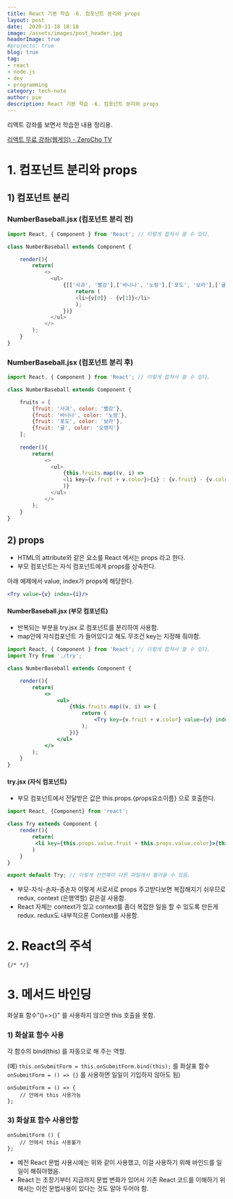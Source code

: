 ```yaml
---
title: React 기본 학습 -6. 컴포넌트 분리와 props
layout: post
date:  2020-11-18 18:18
image: /assets/images/post_header.jpg
headerImage: true
#projects: true
blog: true
tag:
- react
- node.js
- dev
- programming
category: tech-note
author: pie
description: React 기본 학습 -6. 컴포넌트 분리와 props
---
```


리액트 강좌를 보면서 학습한 내용 정리용.

[리액트 무료 강좌(웹게임) - ZeroCho TV](https://www.youtube.com/watch?v=V3QsSrldHqI&list=PLcqDmjxt30RtqbStQqk-eYMK8N-1SYIFn)

# 1. 컴포넌트 분리와 props

## 1) 컴포넌트 분리

### NumberBaseball.jsx (컴포넌트 분리 전)

```js
import React, { Component } from 'React'; // 이렇게 합쳐서 쓸 수 있다.

class NumberBaseball extends Component {

    render(){
        return(
            <>
              <ul>
                  {[['사과', '빨강'],['바나나', '노랑'],['포도', '보라'],['귤', '오렌지']].map((v) => {
                      return (
                      <li>{v[0]} - {v[1]}</li>
                      );
                  })}
              </ul>
            </>
        );
    }
}
```
 
### NumberBaseball.jsx (컴포넌트 분리 후)

```js
import React, { Component } from 'React'; // 이렇게 합쳐서 쓸 수 있다.

class NumberBaseball extends Component {

    fruits = [
        {fruit: '사과', color: '빨강'},
        {fruit: '바나나', color: '노랑'},
        {fruit: '포도', color: '보라'},
        {fruit: '귤', color: '오렌지'}
    ];
    
    render(){
        return(
            <>
              <ul>
                  {this.fruits.map((v, i) => 
                  <li key={v.fruit + v.color}>{i} : {v.fruit} - {v.color}</li>
                  )}
              </ul>
            </>
        );
    }
}
```

## 2) props
- HTML의 attribute와 같은 요소를 React 에서는 props 라고 한다.
- 부모 컴포넌트는 자식 컴포넌트에게 props를 상속한다.

아래 예제에서 value, index가 props에 해당한다.

```jsx
<Try value={v} index={i}/>
```

#### NumberBaseball.jsx (부모 컴포넌트)
- 반복되는 부분을 try.jsx 로 컴포넌트를 분리하여 사용함.
- map안에 자식컴포넌트 <Try />가 들어있다고 해도 무조건 key는 지정해 줘야함.

```jsx
import React, { Component } from 'React'; // 이렇게 합쳐서 쓸 수 있다.
import Try from './try';

class NumberBaseball extends Component {

    render(){
        return(
            <>
                <ul>
                    {this.fruits.map((v, i) => {
                        return (
                            <Try key={v.fruit + v.color} value={v} index={i}/>
                        );
                    })}
                </ul>
            </>
        );
    }
}
```

#### try.jsx (자식 컴포넌트)
- 부모 컴포넌트에서 전달받은 값은 this.props.{props요소이름} 으로 호출한다. 

```jsx
import React, {Component} from 'react';

class Try extends Component {
    render(){
        return(
         <li key={this.props.value.fruit + this.props.value.color}>{this.props.index} : {this.props.value.fruit} - {this.props.value.color}</li>
        )
    }
}

export default Try; // 이렇게 선언해야 다른 파일에서 불러올 수 있음.
```

- 부모-자식-손자-증손자 이렇게 서로서로 props 주고받다보면 복잡해지기 쉬우므로 redux, context (은행역할) 같은걸 사용함.
- React 자체는 context가 있고 context를 좀더 복잡한 일을 할 수 있도록 만든게 redux. redux도 내부적으론 Context를 사용함.

# 2. React의 주석

```
{/* */}
```

# 3. 메서드 바인딩
화살표 함수"()=>{}" 를 사용하지 않으면 this 호출을 못함.

### 1) 화살표 함수 사용
각 함수의 bind(this) 를 자동으로 해 주는 역할.

(예) `this.onSubmitForm = this.onSubmitForm.bind(this);` 를 화살표 함수 `onSubmitForm = () => {}` 를 사용하면 일일이 기입하지 않아도 됨)
```
onSubmitForm = () => {
    // 안에서 this 사용가능
};
```
### 3) 화살표 함수 사용안함
```
onSubmitForm () {
    // 안에서 this 사용불가
};
```
- 예전 React 문법 사용시에는 위와 같이 사용했고, 이걸 사용하기 위해 바인드를 일일이 해줘야했음.
- React 는 초창기부터 지금까지 문법 변화가 있어서 기존 React 코드를 이해하기 위해서는 이런 문법사용이 있다는 것도 알아 두어야 함.

